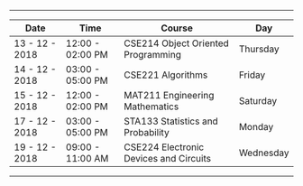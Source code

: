 ***
| Date            | Time              |Course                                  |  Day|
| ------          | -----             | -----                                  |-----|
| 13 - 12 - 2018  |  12:00 - 02:00 PM | CSE214 Object Oriented Programming     | Thursday|
| 14 - 12 - 2018  |  03:00 - 05:00 PM | CSE221 Algorithms                      | Friday|
| 15 - 12 - 2018  |  12:00 - 02:00 PM | MAT211 Engineering Mathematics         |Saturday|
| 17 - 12 - 2018  |  03:00 - 05:00 PM | STA133 Statistics and Probability      |Monday|
| 19 - 12 - 2018  |  09:00 - 11:00 AM | CSE224 Electronic Devices and Circuits |Wednesday|

***
